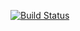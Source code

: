 [![Build Status](https://travis-ci.org/shpakovilia/lab-try-2-.svg?branch=master)](https://travis-ci.org/shpakovilia/lab-try-2-)
